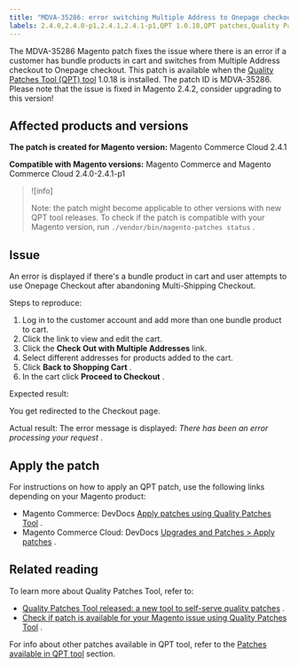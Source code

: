 ```yaml
---
title: "MDVA-35286: error switching Multiple Address to Onepage checkout"
labels: 2.4.0,2.4.0-p1,2.4.1,2.4.1-p1,QPT 1.0.18,QPT patches,Quality Patches Tool,checkout,multiple addresses,multishipping,onepage,support tools
---
```


The MDVA-35286 Magento patch fixes the issue where there is an error if a customer has bundle products in cart and switches from Multiple Address checkout to Onepage checkout. This patch is available when the [Quality Patches Tool (QPT) tool](https://support.magento.com/hc/en-us/articles/360047139492) 1.0.18 is installed. The patch ID is MDVA-35286. Please note that the issue is fixed in Magento 2.4.2, consider upgrading to this version!

## Affected products and versions

 **The patch is created for Magento version:** Magento Commerce Cloud 2.4.1

 **Compatible with Magento versions:** Magento Commerce and Magento Commerce Cloud 2.4.0-2.4.1-p1

>![info]
>
>Note: the patch might become applicable to other versions with new QPT tool releases. To check if the patch is compatible with your Magento version, run `./vendor/bin/magento-patches status` .

## Issue

An error is displayed if there's a bundle product in cart and user attempts to use Onepage Checkout after abandoning Multi-Shipping Checkout.

 <span class="wysiwyg-underline">Steps to reproduce:</span> 

1. Log in to the customer account and add more than one bundle product to cart.
1. Click the link to view and edit the cart.
1. Click the **Check Out with Multiple Addresses** link.
1. Select different addresses for products added to the cart.
1. Click **Back to Shopping Cart** .
1. In the cart click **Proceed to Checkout** .

 <span class="wysiwyg-underline">Expected result:</span> 

You get redirected to the Checkout page.

 <span class="wysiwyg-underline">Actual result:</span> The error message is displayed: *There has been an error processing your request* .

## Apply the patch

For instructions on how to apply an QPT patch, use the following links depending on your Magento product:

* Magento Commerce: DevDocs [Apply patches using Quality Patches Tool](https://devdocs.magento.com/guides/v2.4/comp-mgr/patching/mqp.html) .
* Magento Commerce Cloud: DevDocs [Upgrades and Patches > Apply patches](https://devdocs.magento.com/cloud/project/project-patch.html) .

## Related reading

To learn more about Quality Patches Tool, refer to:

* [Quality Patches Tool released: a new tool to self-serve quality patches](https://support.magento.com/hc/en-us/articles/360047139492) .
* [Check if patch is available for your Magento issue using Quality Patches Tool](https://support.magento.com/hc/en-us/articles/360047125252) .

For info about other patches available in QPT tool, refer to the [Patches available in QPT tool](https://support.magento.com/hc/en-us/sections/360010506631-Patches-available-in-QPT-tool-) section.